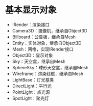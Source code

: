 # 基本显示对象


- IRender：渲染接口
- Camera3D：摄像机，继承自Object3D
- Billboard：公告板，继承自Mesh
- Entity：实体对象，继承自Object3D
- Mesh：网格，实现IRender接口
- Object3D：显示对象
- Sky：天空盒，继承自Mesh
- SphereSky：球形天空盒，继承自Mesh
- Wireframe：渲染线框，继承自Mesh
- LightBase：灯光基类
- DirectLight：平行光
- PointLight：点光源
- SpotLight：聚光灯